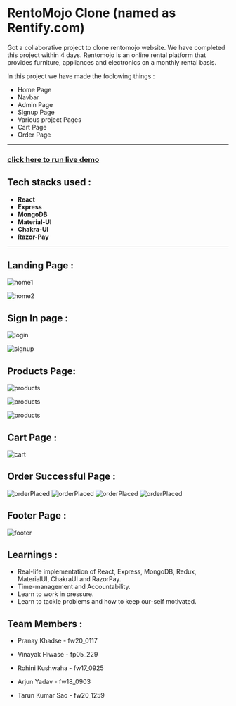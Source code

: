 # RentoMojo Clone (named as Rentify.com)
Got a collaborative project to clone rentomojo website. We have completed this project within 4 days.
Rentomojo is an online rental platform that provides furniture, appliances and electronics on a monthly rental basis.

In this project we have made the foolowing things :
 - Home Page
 - Navbar
 - Admin Page
 - Signup Page
 - Various project Pages
 - Cart Page
 - Order Page

---

### [click here to run live demo](https://rentify-khadsepranay.vercel.app/)

## Tech stacks used :
* **React**
* **Express**
* **MongoDB**
* **Material-UI**
* **Chakra-UI**
* **Razor-Pay**

***
## Landing Page :

![home1](img/HomePage.png)

![home2](img/search.png)


## Sign In page :

![login](img/login.png)

![signup](img/Signup.png)

## Products Page:

![products](img/Category.png)

![products](img/SubCategory.png)

![products](img/SingleProduct.png)



## Cart Page : 

![cart](img/cart.png)

## Order Successful Page : 

![orderPlaced](img/Pay1.png)
![orderPlaced](img/Pay2.png)
![orderPlaced](img/Pay3.png)
![orderPlaced](img/Pay4.png)

## Footer Page :

![footer](img/footers.png)

## Learnings :
- Real-life implementation of React, Express, MongoDB, Redux, MaterialUI, ChakraUI and RazorPay.
- Time-management and Accountability.
- Learn to work in pressure.
- Learn to tackle problems and how to keep our-self motivated.
  
## Team Members : 

- Pranay Khadse - fw20_0117
  
- Vinayak Hiwase - fp05_229

- Rohini Kushwaha - fw17_0925

- Arjun Yadav - fw18_0903

- Tarun Kumar Sao - fw20_1259














